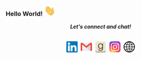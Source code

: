 ### Hello World! <img src="https://github.com/mateusalves/mateusalves/blob/main/assets/hi.gif" width="30px"></h2>

<p align="center">
  <i><b>Let's connect and chat!</b></i>
  <br><br>
  <p align="center">
    <a href="https://www.linkedin.com/in/mateusalvesdarocha/" alt="Linkedin"><img src="https://github.com/mateusalves/mateusalves/blob/main/assets/linkedin.svg" height="30" width="30"></a>&nbsp;
    <a href="mailto:mateus.alves.unb@gmail.com" alt="Email"><img src="https://github.com/mateusalves/mateusalves/blob/main/assets/gmail.svg" height="30" width="30"></a>&nbsp;
    <!-- <a href="" alt="Discord"><img src="https://github.com/mateusalves/mateusalves/blob/main/assets/discord.png" height="30" width="30"></a>&nbsp; -->
    <!-- <a href="" alt="Medium"><img src="https://github.com/mateusalves/mateusalves/blob/main/assets/medium.png" height="30" width="30"></a>&nbsp; -->
    <!-- <a href="" alt="Youtube"><img src="https://github.com/mateusalves/mateusalves/blob/main/assets/youtube.webp" height="30" width="30"></a>&nbsp; -->
    <a href="https://www.goodreads.com/user/show/47570418-mateus-alves" alt="GoodReads"><img src="https://github.com/mateusalves/mateusalves/blob/main/assets/goodreads.png" height="30" width="30"></a>&nbsp;
    <a href="https://www.instagram.com/_matt.alves/" alt="Instagram"><img src="https://github.com/mateusalves/mateusalves/blob/main/assets/instagram.svg.webp" height="30" width="30"></a>&nbsp;
    <a href="https://mateusalves.github.io/" alt="Portfolio"><img src="https://github.com/mateusalves/mateusalves/blob/main/assets/globe.svg.png" height="30" width="30"></a>
  </p>
    
</p>

<!--
**mateusalves/mateusalves** is a ✨ _special_ ✨ repository because its `README.md` (this file) appears on your GitHub profile.

Here are some ideas to get you started:

- 🔭 I’m currently working on ...
- 🌱 I’m currently learning ...
- 👯 I’m looking to collaborate on ...
- 🤔 I’m looking for help with ...
- 💬 Ask me about ...
- 📫 How to reach me: ...
- 😄 Pronouns: ...
- ⚡ Fun fact: ...
-->
